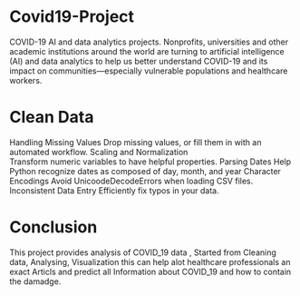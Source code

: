 # Covid19-Project
COVID-19 AI and data analytics projects. Nonprofits, universities and other academic institutions around the world are turning to artificial intelligence (AI) and data analytics to help us better understand COVID-19 and its impact on communities—especially vulnerable populations and healthcare workers.
# Clean Data
Handling Missing Values 
                           Drop missing values, or fill them in with an automated workflow.
Scaling and Normalization                           
                           Transform numeric variables to have helpful properties.
Parsing Dates 
                           Help Python recognize dates as composed of day, month, and year
Character Encodings 
                           Avoid UnicoodeDecodeErrors when loading CSV files.
Inconsistent Data Entry 
                           Efficiently fix typos in your data.
# Conclusion  
This project provides analysis of COVID_19 data , Started from Cleaning data, Analysing, Visualization this can help alot healthcare professionals an exact Articls and predict all Information about COVID_19 and how to contain the damadge.
                           
                     
